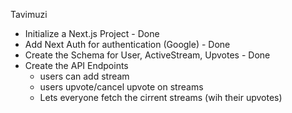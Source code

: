 Tavimuzi

- Initialize a Next.js Project - Done
- Add Next Auth for authentication (Google) - Done
- Create the Schema for User, ActiveStream, Upvotes - Done
- Create the API Endpoints
    - users can add stream
    - users upvote/cancel upvote on streams
    - Lets everyone fetch the cirrent streams (wih their upvotes)